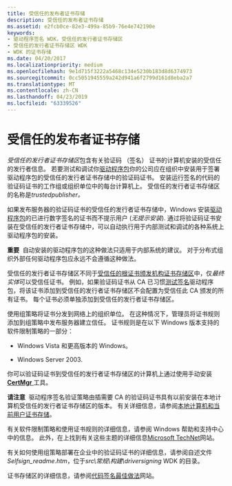 ```yaml
---
title: 受信任的发布者证书存储
description: 受信任的发布者证书存储
ms.assetid: e2fcb0ce-82e3-499a-85b9-76e4e742190e
keywords:
- 驱动程序签名 WDK，受信任的发行者证书存储区
- 受信任的发行者证书存储区 WDK
- WDK 的证书存储
ms.date: 04/20/2017
ms.localizationpriority: medium
ms.openlocfilehash: 9e1d715f3222a5468c134e5230b183d8d6374973
ms.sourcegitcommit: 0cc5051945559a242d941a6f2799d161d8eba2a7
ms.translationtype: MT
ms.contentlocale: zh-CN
ms.lasthandoff: 04/23/2019
ms.locfileid: "63339526"
---
```

# <a name="trusted-publishers-certificate-store"></a>受信任的发布者证书存储


*受信任的发行者证书存储区*包含有关验证码 （签名） 证书的计算机安装的受信任的发行者信息。 若要测试和调试你[驱动程序包](driver-packages.md)你的公司应在组织中安装用于签署驱动程序包的受信任的发行者证书存储中的验证码证书。 安装运行签名的代码的验证码证书的工作组或组织单位中的每台计算机上。 受信任的发行者证书存储区的名称是*trustedpublisher。*

如果发布服务器的验证码证书的受信任的发行者证书存储中，Windows 安装[驱动程序包](driver-packages.md)的已进行数字签名的证书而不提示用户 (*无提示安装*). 通过将验证码证书安装在受信任的发行者证书存储中，可以自动执行用于内部测试和调试的各种系统上驱动程序包的安装。

**重要**  自动安装的驱动程序包的这种做法只适用于内部系统的建议。 对于分布式组织外部任何驱动程序包应永远不会遵循这种做法。

 

受信任的发行者证书存储区不同于[受信任的根证书颁发机构证书存储区](trusted-root-certification-authorities-certificate-store.md)中，仅*最终实体*可以受信任证书。 例如，如果验证码证书从 CA 已习惯[测试签名](introduction-to-test-signing.md)驱动程序包，将该证书添加到受信任的发行者证书存储区不会配置为受信任此 CA 颁发的所有证书。 每个证书必须单独添加到受信任的发行者证书存储区。

使用组策略将证书分发到网络上的组织单位。 在这种情况下，管理员将证书规则添加到组策略中发布服务器建立信任。 证书规则是在以下 Windows 版本支持的软件限制策略的一部分：

-   Windows Vista 和更高版本的 Windows。

-   Windows Server 2003.

你可以验证码证书到受信任的发行者证书存储区的计算机上通过使用手动安装[ **CertMgr** ](https://msdn.microsoft.com/library/windows/hardware/ff543411)工具。

**请注意**  驱动程序签名验证策略由插需要 CA 的验证码证书具有以前安装在本地计算机受信任的发行者证书存储区的版本。 有关详细信息，请参阅[本地计算机和当前用户证书存储](local-machine-and-current-user-certificate-stores.md)。

 

有关软件限制策略和使用证书规则的详细信息，请参阅 Windows 帮助和支持中心中的信息。 此外，在上找到有关这些主题的详细信息[Microsoft TechNet](https://go.microsoft.com/fwlink/p/?linkid=10111)网站。

有关如何使用组策略部署在企业中的验证码证书的详细信息，请参阅自述文件*Selfsign_readme.htm*，位于*src\\常规\\构建\\driversigning* WDK 的目录。

证书存储区的详细信息，请参阅[代码签名最佳做法](https://go.microsoft.com/fwlink/p/?linkid=68250)网站。

 

 





